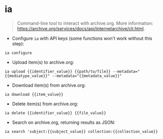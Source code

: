 # ia

> Command-line tool to interact with archive.org.
> More information: <https://archive.org/services/docs/api/internetarchive/cli.html>.

- Configure `ia` with API keys (some functions won't work without this step):

`ia configure`

- Upload item(s) to archive.org:

`ia upload {{identifier_value}} {{path/to/file}} --metadata="{{mediatype_value}}" --metadata="{{metadata_value}}"`

- Download item(s) from archive.org:

`ia download {{item_value}}`

- Delete item(s) from archive.org:

`ia delete {{identifier_value}} {{file_value}}`

- Search on archive.org, returning results as JSON:

`ia search 'subject:{{subject_value}} collection:{{collection_value}}`
